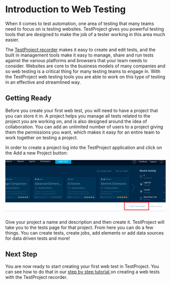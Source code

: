 # Introduction to Web Testing

When it comes to test automation, one area of testing that many teams need to focus on is testing websites. TestProject gives you powerful testing tools that are designed to make the job of a tester working in this area much easier. 

The [TestProject recorder](creating-a-web-test-using-the-testproject-recorder.md) makes it easy to create and edit tests, and the built in management tools make it easy to manage, share and run tests against the various platforms and browsers that your team needs to consider.  Websites are core to the business models of many companies and so web testing is a critical thing for many testing teams to engage in. With the TestProject web testing tools you are able to work on this type of testing in an effective and streamlined way. 

## Getting Ready

Before you create your first web test, you will need to have a project that you can store it in. A project helps you manage all tests related to the project you are working on, and is also designed around the idea of collaboration. You can add an unlimited number of users to a project giving them the permissions you want, which makes it easy for an entire team to work together on testing a project.

In order to create a project log into the TestProject application and click on the Add a new Project button:

![Add new Project](../../.gitbook/assets/image%20%2853%29.png)

Give your project a name and description and then create it. TestProject will take you to the tests page for that project. From here you can do a few things. You can create tests, create jobs, add elements or add data sources for data driven tests and more!

## Next Step

You are now ready to start creating your first web test in TestProject. You can see how to do that in our [step by step tutorial ](creating-a-web-test-using-the-testproject-recorder.md)on creating a web tests with the TestProject recorder.

